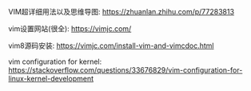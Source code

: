 VIM超详细用法以及思维导图: https://zhuanlan.zhihu.com/p/77283813

vim设置网站(很全): https://vimjc.com/

vim8源码安装: https://vimjc.com/install-vim-and-vimcdoc.html

vim configuration for kernel: https://stackoverflow.com/questions/33676829/vim-configuration-for-linux-kernel-development